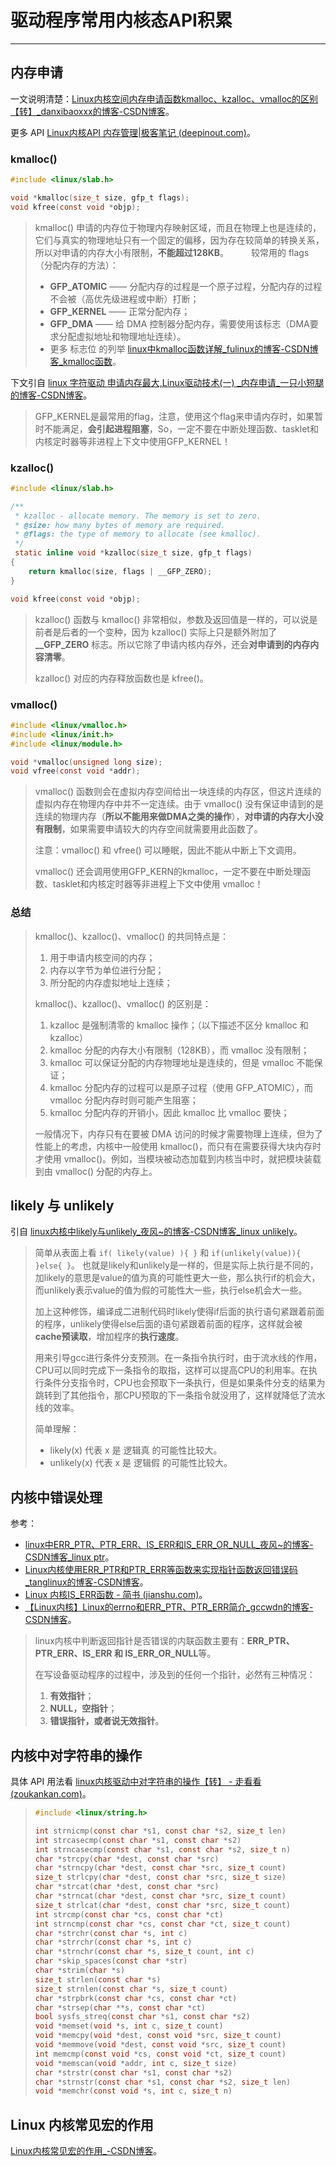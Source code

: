 # 驱动程序常用内核态API积累



------

## 内存申请

一文说明清楚：[Linux内核空间内存申请函数kmalloc、kzalloc、vmalloc的区别【转】_danxibaoxxx的博客-CSDN博客](https://blog.csdn.net/danxibaoxxx/article/details/99357541)。

更多 API [Linux内核API 内存管理|极客笔记 (deepinout.com)](https://deepinout.com/linux-kernel-api/linux-kernel-api-memory-management/linux-kernel-api-memory-management.html)。

### kmalloc()

```c
#include <linux/slab.h>

void *kmalloc(size_t size, gfp_t flags);
void kfree(const void *objp);
```

> kmalloc() 申请的内存位于物理内存映射区域，而且在物理上也是连续的，它们与真实的物理地址只有一个固定的偏移，因为存在较简单的转换关系，所以对申请的内存大小有限制，**不能超过128KB**。 
> 　　 
> 较常用的 flags（分配内存的方法）：
>
> - **GFP_ATOMIC** —— 分配内存的过程是一个原子过程，分配内存的过程不会被（高优先级进程或中断）打断；
> - **GFP_KERNEL** —— 正常分配内存；
> - **GFP_DMA** —— 给 DMA 控制器分配内存，需要使用该标志（DMA要求分配虚拟地址和物理地址连续）。
> - 更多 标志位 的列举 [linux中kmalloc函数详解_fulinux的博客-CSDN博客_kmalloc函数](https://fulinux.blog.csdn.net/article/details/8635234)。

下文引自 [ linux 字符驱动 申请内存最大,Linux驱动技术(一) _内存申请_一只小短腿的博客-CSDN博客](https://blog.csdn.net/weixin_33375514/article/details/116727531)。

> GFP_KERNEL是最常用的flag，注意，使用这个flag来申请内存时，如果暂时不能满足，**会引起进程阻塞**，So，一定不要在中断处理函数、tasklet和内核定时器等非进程上下文中使用GFP_KERNEL！

### kzalloc()

```c
#include <linux/slab.h>

/**
 * kzalloc - allocate memory. The memory is set to zero.
 * @size: how many bytes of memory are required.
 * @flags: the type of memory to allocate (see kmalloc).
 */
 static inline void *kzalloc(size_t size, gfp_t flags)
{
    return kmalloc(size, flags | __GFP_ZERO);
}

void kfree(const void *objp);
```

> kzalloc() 函数与 kmalloc() 非常相似，参数及返回值是一样的，可以说是前者是后者的一个变种，因为 kzalloc() 实际上只是额外附加了 **__GFP_ZERO** 标志。所以它除了申请内核内存外，还会**对申请到的内存内容清零**。
>
> kzalloc() 对应的内存释放函数也是 kfree()。

### vmalloc()

```c
#include <linux/vmalloc.h>
#include <linux/init.h>
#include <linux/module.h>

void *vmalloc(unsigned long size);
void vfree(const void *addr);
```

> vmalloc() 函数则会在虚拟内存空间给出一块连续的内存区，但这片连续的虚拟内存在物理内存中并不一定连续。由于 vmalloc() 没有保证申请到的是连续的物理内存（**所以不能用来做DMA之类的操作**），**对申请的内存大小没有限制**，如果需要申请较大的内存空间就需要用此函数了。
>
> 注意：vmalloc() 和 vfree() 可以睡眠，因此不能从中断上下文调用。 
>
> vmalloc() 还会调用使用GFP_KERN的kmalloc，一定不要在中断处理函数、tasklet和内核定时器等非进程上下文中使用 vmalloc！

### 总结

> kmalloc()、kzalloc()、vmalloc() 的共同特点是：
>
> 1. 用于申请内核空间的内存；
> 2. 内存以字节为单位进行分配；
> 3. 所分配的内存虚拟地址上连续；
>
> kmalloc()、kzalloc()、vmalloc() 的区别是：
>
> 1. kzalloc 是强制清零的 kmalloc 操作；（以下描述不区分 kmalloc 和 kzalloc）
> 2. kmalloc 分配的内存大小有限制（128KB），而 vmalloc 没有限制；
> 3. kmalloc 可以保证分配的内存物理地址是连续的，但是 vmalloc 不能保证；
> 4. kmalloc 分配内存的过程可以是原子过程（使用 GFP_ATOMIC），而 vmalloc 分配内存时则可能产生阻塞；
> 5. kmalloc 分配内存的开销小，因此 kmalloc 比 vmalloc 要快；
>
> 一般情况下，内存只有在要被 DMA 访问的时候才需要物理上连续，但为了性能上的考虑，内核中一般使用 kmalloc()，而只有在需要获得大块内存时才使用 vmalloc()。例如，当模块被动态加载到内核当中时，就把模块装载到由 vmalloc() 分配的内存上。

## likely 与 unlikely

引自 [linux内核中likely与unlikely_夜风~的博客-CSDN博客_linux unlikely](https://blog.csdn.net/u014470361/article/details/81193023)。

> 简单从表面上看 `if( likely(value) ){ }` 和 `if(unlikely(value)){ }else{ }`。
> 也就是likely和unlikely是一样的，但是实际上执行是不同的，加likely的意思是value的值为真的可能性更大一些，那么执行if的机会大，而unlikely表示value的值为假的可能性大一些，执行else机会大一些。
>
> 加上这种修饰，编译成二进制代码时likely使得if后面的执行语句紧跟着前面的程序，unlikely使得else后面的语句紧跟着前面的程序，这样就会被**cache预读取**，增加程序的**执行速度**。
>
> 用来引导gcc进行条件分支预测。在一条指令执行时，由于流水线的作用，CPU可以同时完成下一条指令的取指，这样可以提高CPU的利用率。在执行条件分支指令时，CPU也会预取下一条执行，但是如果条件分支的结果为跳转到了其他指令，那CPU预取的下一条指令就没用了，这样就降低了流水线的效率。
>
> 简单理解：
>
> - likely(x) 代表 x 是 逻辑真 的可能性比较大。
> - unlikely(x) 代表 x 是 逻辑假 的可能性比较大。

## 内核中错误处理

参考：

- [linux中ERR_PTR、PTR_ERR、IS_ERR和IS_ERR_OR_NULL_夜风~的博客-CSDN博客_linux ptr](https://blog.csdn.net/u014470361/article/details/81175817)。
- [ Linux内核使用ERR_PTR和PTR_ERR等函数来实现指针函数返回错误码_tanglinux的博客-CSDN博客](https://tanglinux.blog.csdn.net/article/details/78065586)。
- [Linux 内核IS_ERR函数 - 简书 (jianshu.com)](https://www.jianshu.com/p/7bc78698ed09)。
- [【Linux内核】Linux的errno和ERR_PTR、PTR_ERR简介_gccwdn的博客-CSDN博客](https://blog.csdn.net/u014001096/article/details/124896853)。

> linux内核中判断返回指针是否错误的内联函数主要有：**ERR_PTR、PTR_ERR、IS_ERR 和 IS_ERR_OR_NULL**等。
>
> 在写设备驱动程序的过程中，涉及到的任何一个指针，必然有三种情况：
>
> 1. **有效指针**；
> 2. **NULL，空指针**；
> 3. **错误指针，或者说无效指针**。
>    

## 内核中对字符串的操作

具体 API 用法看 [linux内核驱动中对字符串的操作【转】 - 走看看 (zoukankan.com)](http://t.zoukankan.com/sky-heaven-p-4826009.html)。

> ```c
> #include <linux/string.h>
> 
> int strnicmp(const char *s1, const char *s2, size_t len)  
> int strcasecmp(const char *s1, const char *s2)  
> int strncasecmp(const char *s1, const char *s2, size_t n)  
> char *strcpy(char *dest, const char *src)  
> char *strncpy(char *dest, const char *src, size_t count)  
> size_t strlcpy(char *dest, const char *src, size_t size)  
> char *strcat(char *dest, const char *src)  
> char *strncat(char *dest, const char *src, size_t count)  
> size_t strlcat(char *dest, const char *src, size_t count)  
> int strcmp(const char *cs, const char *ct)  
> int strncmp(const char *cs, const char *ct, size_t count)  
> char *strchr(const char *s, int c)  
> char *strrchr(const char *s, int c)  
> char *strnchr(const char *s, size_t count, int c)  
> char *skip_spaces(const char *str)  
> char *strim(char *s)  
> size_t strlen(const char *s)  
> size_t strnlen(const char *s, size_t count)  
> char *strpbrk(const char *cs, const char *ct)  
> char *strsep(char **s, const char *ct)  
> bool sysfs_streq(const char *s1, const char *s2)  
> void *memset(void *s, int c, size_t count)  
> void *memcpy(void *dest, const void *src, size_t count)  
> void *memmove(void *dest, const void *src, size_t count)  
> int memcmp(const void *cs, const void *ct, size_t count)  
> void *memscan(void *addr, int c, size_t size)  
> char *strstr(const char *s1, const char *s2)  
> char *strnstr(const char *s1, const char *s2, size_t len)  
> void *memchr(const void *s, int c, size_t n)  
> ```
>

## Linux 内核常见宏的作用

[Linux内核常见宏的作用_-CSDN博客](https://blog.csdn.net/thisway_diy/article/details/84621827)。
